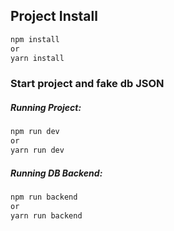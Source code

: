 ## Project Install

```sh
npm install
or
yarn install
```

### Start project and fake db JSON

##### Running Project:
```sh
npm run dev
or
yarn run dev
```

##### Running DB Backend:
```sh
npm run backend
or
yarn run backend
```
